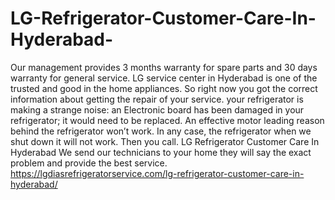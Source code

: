 # LG-Refrigerator-Customer-Care-In-Hyderabad-
  Our management provides 3 months warranty for spare parts and 30 days warranty for general service. LG service center in Hyderabad is one of the trusted and good in the home appliances. So right now you got the correct information about getting the repair of your service. your refrigerator is making a strange noise: an Electronic board has been damaged in your refrigerator; it would need to be replaced. An effective motor leading reason behind the refrigerator won’t work. In any case, the refrigerator when we shut down it will not work. Then you call. LG Refrigerator Customer Care In Hyderabad  We send our technicians to your home they will say the exact problem and provide the best service. https://lgdiasrefrigeratorservice.com/lg-refrigerator-customer-care-in-hyderabad/ 
